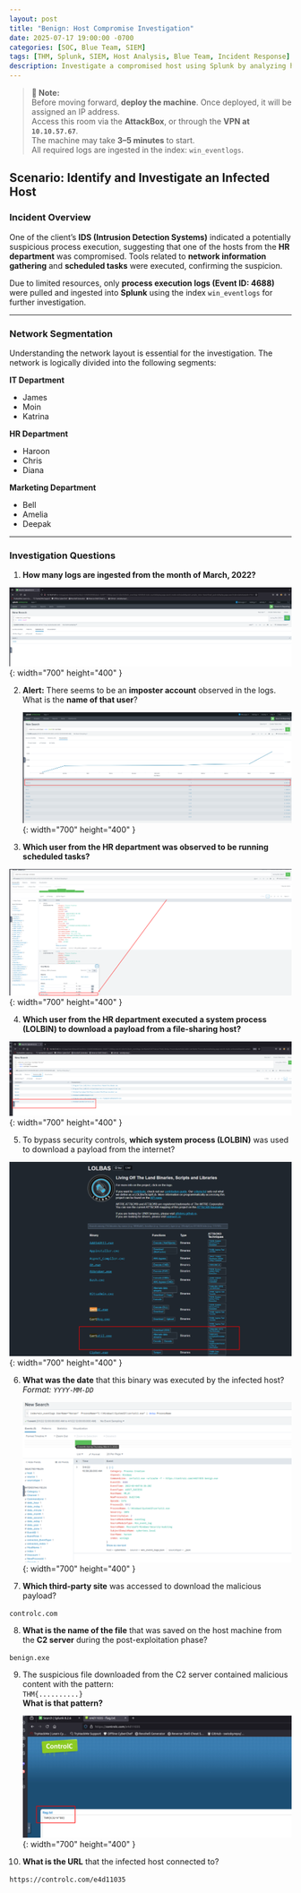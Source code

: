```yaml
---
layout: post
title: "Benign: Host Compromise Investigation"
date: 2025-07-17 19:00:00 -0700
categories: [SOC, Blue Team, SIEM]
tags: [THM, Splunk, SIEM, Host Analysis, Blue Team, Incident Response]
description: Investigate a compromised host using Splunk by analyzing host-centric logs to detect suspicious process execution.
---
```


> **📝 Note:**  
> Before moving forward, **deploy the machine**. Once deployed, it will be assigned an IP address.  
> Access this room via the **AttackBox**, or through the **VPN at `10.10.57.67`**.  
> The machine may take **3–5 minutes** to start.  
> All required logs are ingested in the index: `win_eventlogs`.

## Scenario: Identify and Investigate an Infected Host

### Incident Overview

One of the client’s **IDS (Intrusion Detection Systems)** indicated a potentially suspicious process execution, suggesting that one of the hosts from the **HR department** was compromised. Tools related to **network information gathering** and **scheduled tasks** were executed, confirming the suspicion.

Due to limited resources, only **process execution logs (Event ID: 4688)** were pulled and ingested into **Splunk** using the index `win_eventlogs` for further investigation.

---

### Network Segmentation

Understanding the network layout is essential for the investigation. The network is logically divided into the following segments:

**IT Department**
- James  
- Moin  
- Katrina  

**HR Department**
- Haroon  
- Chris  
- Diana  

**Marketing Department**
- Bell  
- Amelia  
- Deepak  

---

### Investigation Questions

1. **How many logs are ingested from the month of March, 2022?**

![Desktop View](/assets/img/Benign/1.png){: width="700" height="400" }

2. **Alert:** There seems to be an **imposter account** observed in the logs.  
   What is the **name of that user**?

   ![Desktop View](/assets/img/Benign/2.png){: width="700" height="400" }

3. **Which user from the HR department was observed to be running scheduled tasks?**

![Desktop View](/assets/img/Benign/3.png){: width="700" height="400" }

4. **Which user from the HR department executed a system process (LOLBIN) to download a payload from a file-sharing host?**

![Desktop View](/assets/img/Benign/4.png){: width="700" height="400" }

5. To bypass security controls, **which system process (LOLBIN)** was used to download a payload from the internet?

![Desktop View](/assets/img/Benign/5.png){: width="700" height="400" }

6. **What was the date** that this binary was executed by the infected host?  
   _Format: `YYYY-MM-DD`_

   ![Desktop View](/assets/img/Benign/6.png){: width="700" height="400" }

7. **Which third-party site** was accessed to download the malicious payload?

`controlc.com`

8. **What is the name of the file** that was saved on the host machine from the **C2 server** during the post-exploitation phase?

`benign.exe`

9. The suspicious file downloaded from the C2 server contained malicious content with the pattern:  
   `THM{..........}`  
   **What is that pattern?**

   ![Desktop View](/assets/img/Benign/7.png){: width="700" height="400" }

10. **What is the URL** that the infected host connected to?

`https://controlc.com/e4d11035`
